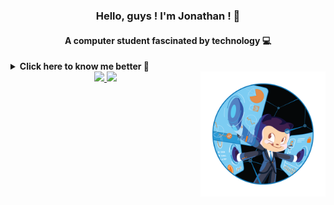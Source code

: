 <h3 align="center">Hello, guys ! I'm Jonathan ! 👋</h3>
<h4 align="center">A computer student fascinated by technology 💻</h4>

<details>
  <summary> <b> Click here to know me better 🙈 </b> </summary>
  <h5> Thanks for your interest ! 😁 Come on ... </h5>
    <p> I am fascinated by technology and interested in the more technical and logical part of programming,
so I'm studying software development with a focus on the backend. 💗</p>
<p> In the future, I want to specialize in the back-end and in addition, I think about studying information security. 🔐 </p> 
<p> I am currently a student of the Bachelor's Degree in Information Systems at UFRN, having previously attended two periods of the Computer Science course at UEPB. 📜</p>
</details>


<!--
<div align="center">
<h3>About me</h3>

</div>
--!>

<div align="center">
  <a href="https://github.com/jtauanpm">
  <img align='right' src="https://github.com/jtauanpm/jtauanpm/blob/main/octocat" width=200em>
  <img height="180em" src="https://github-readme-stats.vercel.app/api/top-langs/?username=jtauanpm&layout=compact&langs_count=7&theme=radical"/>
  <img height="150em" src="https://github-readme-stats.vercel.app/api?username=jtauanpm&show_icons=true&theme=radical&include_all_commits=true&count_private=true"/>
</div>






